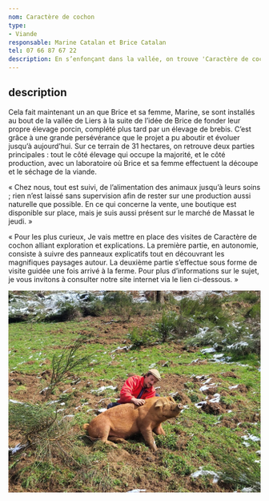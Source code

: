 ```yaml
---
nom: Caractère de cochon
type:
- Viande
responsable: Marine Catalan et Brice Catalan
tel: 07 66 87 67 22
description: En s’enfonçant dans la vallée, on trouve 'Caractère de cochon', un lieu où passion pour leur travail permet d’offrir des produits d'exception ! Tenue par Brice et Marine Catalan, cette ferme se distingue par son approche respectueuse et bienveillante dans le traitement des animaux. Ici, chaque porc et chaque brebis bénéficie d'une attention particulière, garantissant une viande de qualité.
---
```

## description

Cela fait maintenant un an que Brice et sa femme, Marine, se sont installés au bout de la vallée de Liers à la suite de l’idée de Brice de fonder leur propre élevage porcin, complété plus tard par un élevage de brebis. C’est grâce à une grande persévérance que le projet a pu aboutir et évoluer jusqu’à aujourd’hui.
Sur ce terrain de 31 hectares, on retrouve deux parties principales : tout le côté élevage qui occupe la majorité, et le côté production, avec un laboratoire où Brice et sa femme effectuent la découpe et le séchage de la viande.

« Chez nous, tout est suivi, de l’alimentation des animaux jusqu’à leurs soins ; rien n’est laissé sans supervision afin de rester sur une production aussi naturelle que possible.
En ce qui concerne la vente, une boutique est disponible sur place, mais je suis aussi présent sur le marché de Massat le jeudi. »

« Pour les plus curieux, Je vais mettre en place des visites de Caractère de cochon alliant exploration et explications. La première partie, en autonomie, consiste à suivre des panneaux explicatifs tout en découvrant les magnifiques paysages autour. La deuxième partie s’effectue sous forme de visite guidée une fois arrivé à la ferme.
Pour plus d’informations sur le sujet, je vous invitons à consulter notre site internet via le lien ci-dessous. »

![Caractère de cochon](./media/Brice-Catalan.jpg)

